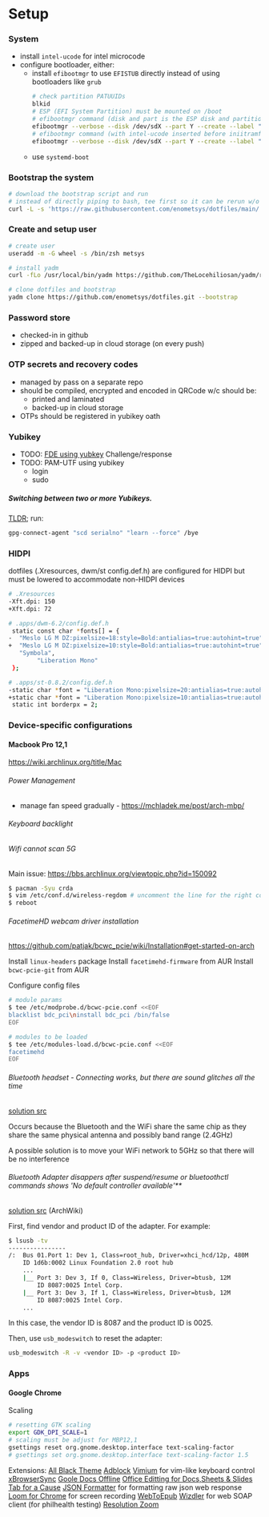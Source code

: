 # Setup

### System
- install `intel-ucode` for intel microcode
- configure bootloader, either:
  - install `efibootmgr` to use `EFISTUB` directly instead of using bootloaders like `grub`
    ```sh
    # check partition PATUUIDs
    blkid
    # ESP (EFI System Partition) must be mounted on /boot
    # efibootmgr command (disk and part is the ESP disk and partition number, root PARTUUID is PARTUUID of root device)
    efibootmgr --verbose --disk /dev/sdX --part Y --create --label "Linux" --loader /vmlinuz-linux --unicode 'root=PARTUUID=XXXXXXXX-XXXX-XXXX-XXXX-XXXXXXXXXXXX rw initrd=\initramfs-linux.img'
    # efibootmgr command (with intel-ucode inserted before iniitramfs kernel param)
    efibootmgr --verbose --disk /dev/sdX --part Y --create --label "Linux" --loader /vmlinuz-linux --unicode 'root=PARTUUID=XXXXXXXX-XXXX-XXXX-XXXX-XXXXXXXXXXXX rw initrd=\intel-ucode.img initrd=\initramfs-linux.img'
    ```
  - use `systemd-boot`

### Bootstrap the system

```sh
# download the bootstrap script and run
# instead of directly piping to bash, tee first so it can be rerun w/o redownloading
curl -L -s 'https://raw.githubusercontent.com/enometsys/dotfiles/main/.scripts/bootstrap-system' | tee bootstrap-system | bash
```

### Create and setup user

```sh
# create user
useradd -m -G wheel -s /bin/zsh metsys

# install yadm
curl -fLo /usr/local/bin/yadm https://github.com/TheLocehiliosan/yadm/raw/master/yadm && chmod a+x /usr/local/bin/yadm

# clone dotfiles and bootstrap
yadm clone https://github.com/enometsys/dotfiles.git --bootstrap
```

### Password store

- checked-in in github
- zipped and backed-up in cloud storage (on every push)

### OTP secrets and recovery codes

- managed by pass on a separate repo
- should be compiled, encrypted and encoded in QRCode w/c should be:
  - printed and laminated
  - backed-up in cloud storage
- OTPs should be registered in yubikey oath


### Yubikey

- TODO: [FDE using yubkey](https://github.com/agherzan/yubikey-full-disk-encryption) Challenge/response
- TODO: PAM-UTF using yubikey
  + login
  + sudo

##### Switching between two or more Yubikeys.

[TLDR](https://github.com/drduh/YubiKey-Guide#multiple-yubikeys); run:

```sh
gpg-connect-agent "scd serialno" "learn --force" /bye
```

### HIDPI

dotfiles (.Xresources, dwm/st config.def.h) are configured for HIDPI but must be lowered to accommodate non-HIDPI devices

```sh
# .Xresources
-Xft.dpi: 150
+Xft.dpi: 72

# .apps/dwm-6.2/config.def.h
 static const char *fonts[] = {
-  "Meslo LG M DZ:pixelsize=18:style=Bold:antialias=true:autohint=true",
+  "Meslo LG M DZ:pixelsize=10:style=Bold:antialias=true:autohint=true",
   "Symbola",
        "Liberation Mono"
 };

# .apps/st-0.8.2/config.def.h
-static char *font = "Liberation Mono:pixelsize=20:antialias=true:autohint=true";
+static char *font = "Liberation Mono:pixelsize=10:antialias=true:autohint=true";
 static int borderpx = 2;
```

### Device-specific configurations

#### Macbook Pro 12,1

https://wiki.archlinux.org/title/Mac

###### Power Management

- manage fan speed gradually - https://mchladek.me/post/arch-mbp/

###### Keyboard backlight

###### Wifi cannot scan 5G

Main issue:
https://bbs.archlinux.org/viewtopic.php?id=150092

```sh
$ pacman -Syu crda
$ vim /etc/conf.d/wireless-regdom # uncomment the line for the right country/region
$ reboot
```

###### FacetimeHD webcam driver installation

https://github.com/patjak/bcwc_pcie/wiki/Installation#get-started-on-arch

Install `linux-headers` package
Install `facetimehd-firmware` from AUR
Install `bcwc-pcie-git` from AUR

Configure config files

```sh
# module params
$ tee /etc/modprobe.d/bcwc-pcie.conf <<EOF
blacklist bdc_pci\ninstall bdc_pci /bin/false
EOF

# modules to be loaded
$ tee /etc/modules-load.d/bcwc-pcie.conf <<EOF
facetimehd
EOF
```

###### Bluetooth headset - Connecting works, but there are sound glitches all the time

[solution src](https://wiki.archlinux.org/index.php/Bluetooth_headset#Connecting_works,_but_there_are_sound_glitches_all_the_time)

Occurs because the Bluetooth and the WiFi share the same chip as they share the same physical antenna and possibly band range (2.4GHz)

A possible solution is to move your WiFi network to 5GHz so that there will be no interference


###### Bluetooth Adapter disappers after suspend/resume or bluetoothctl commands shows 'No default controller available'**

[solution src](https://wiki.archlinux.org/index.php/Bluetooth#Adapter_disappears_after_suspend/resume) (ArchWiki)

First, find vendor and product ID of the adapter. For example:

```sh
$ lsusb -tv
----------------
/:  Bus 01.Port 1: Dev 1, Class=root_hub, Driver=xhci_hcd/12p, 480M
    ID 1d6b:0002 Linux Foundation 2.0 root hub
    ...
    |__ Port 3: Dev 3, If 0, Class=Wireless, Driver=btusb, 12M
        ID 8087:0025 Intel Corp. 
    |__ Port 3: Dev 3, If 1, Class=Wireless, Driver=btusb, 12M
        ID 8087:0025 Intel Corp. 
    ...
```

In this case, the vendor ID is 8087 and the product ID is 0025.

Then, use `usb_modeswitch` to reset the adapter:

```sh
usb_modeswitch -R -v <vendor ID> -p <product ID>
```

### Apps

#### Google Chrome

Scaling
```sh
# resetting GTK scaling
export GDK_DPI_SCALE=1
# scaling must be adjust for MBP12,1
gsettings reset org.gnome.desktop.interface text-scaling-factor
# gsettings set org.gnome.desktop.interface text-scaling-factor 1.5
```

Extensions:
[All Black Theme](https://chrome.google.com/webstore/detail/all-black-full-dark-theme/mkplpffahhkjfocfbfapcemhhkgmljpn)
[Adblock](https://chrome.google.com/webstore/detail/gighmmpiobklfepjocnamgkkbiglidom)
[Vimium](https://chrome.google.com/webstore/detail/dbepggeogbaibhgnhhndojpepiihcmeb) for vim-like keyboard control
[xBrowserSync](https://chrome.google.com/webstore/detail/xbrowsersync/lcbjdhceifofjlpecfpeimnnphbcjgnc)
[Goole Docs Offline](https://chrome.google.com/webstore/detail/ghbmnnjooekpmoecnnnilnnbdlolhkhi)
[Office Editting for Docs,Sheets & Slides](https://chrome.google.com/webstore/detail/gbkeegbaiigmenfmjfclcdgdpimamgkj)
[Tab for a Cause](https://chrome.google.com/webstore/detail/gibkoahgjfhphbmeiphbcnhehbfdlcgo)
[JSON Formatter](https://chrome.google.com/webstore/detail/bcjindcccaagfpapjjmafapmmgkkhgoa) for formatting raw json web response
[Loom for Chrome](https://chrome.google.com/webstore/detail/liecbddmkiiihnedobmlmillhodjkdmb) for screen recording
[WebToEpub](https://chrome.google.com/webstore/detail/akiljllkbielkidmammnifcnibaigelm)
[Wizdler](https://chrome.google.com/webstore/detail/wizdler/oebpmncolmhiapingjaagmapififiakb) for web SOAP client (for philhealth testing)
[Resolution Zoom](https://chrome.google.com/webstore/detail/resolution-zoom/enjjhajnmggdgofagbokhmifgnaophmh)

